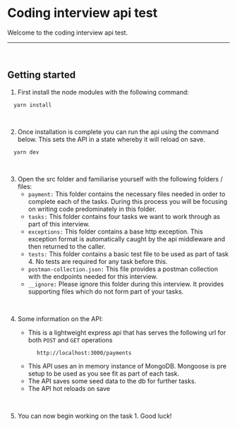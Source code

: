 # Coding interview api test

Welcome to the coding interview api test.

---

<br>

## Getting started

1. First install the node modules with the following command:

```base
  yarn install
```

<br>

2. Once installation is complete you can run the api using the command below. This sets the API in a state whereby it will reload on save.

```base
  yarn dev
```

<br>

3. Open the src folder and familiarise yourself with the following folders / files:
   - `payment:` This folder contains the necessary files needed in order to complete each of the tasks. During this process you will be focusing on writing code predominately in this folder.
   - `tasks:` This folder contains four tasks we want to work through as part of this interview.
   - `exceptions:` This folder contains a base http exception. This exception format is automatically caught by the api middleware and then returned to the caller.
   - `tests:` This folder contains a basic test file to be used as part of task 4. No tests are required for any task before this.
   - `postman-collection.json:` This file provides a postman collection with the endpoints needed for this interview.
   - `__ignore:` Please ignore this folder during this interview. It provides supporting files which do not form part of your tasks.

<br>

4. Some information on the API:

   - This is a lightweight express api that has serves the following url for both `POST` and `GET` operations

   ```text
         http://localhost:3000/payments
   ```

   - This API uses an in memory instance of MongoDB. Mongoose is pre setup to be used as you see fit as part of each task.
   - The API saves some seed data to the db for further tasks.
   - The API hot reloads on save

<br>

5. You can now begin working on the task 1. Good luck!
